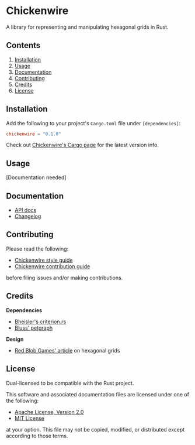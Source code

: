 # Chickenwire
A library for representing and manipulating hexagonal grids in Rust.

## Contents
1. [Installation](#installation)
2. [Usage](#usage)
3. [Documentation](#documentation)
4. [Contributing](#contributing)
5. [Credits](#credits)
6. [License](#license)

## Installation
Add the following to your project's `Cargo.toml` file under `[dependencies]`:

```toml
chickenwire = "0.1.0"
```

Check out [Chickenwire's Cargo page]() for the latest version info.

## Usage
[Documentation needed]

## Documentation
- [API docs]()
- [Changelog](CHANGELOG.md)

## Contributing
Please read the following:

- [Chickenwire style guide](style-guide.md)
- [Chickenwire contribution guide](CONTRIBUTING.md)

before filing issues and/or making contributions.

## Credits
**Dependencies**
- [Bheisler's criterion.rs](https://github.com/bheisler/criterion.rs)
- [Bluss' petgraph](https://github.com/bluss/petgraph)

**Design**
- [Red Blob Games' article](https://www.redblobgames.com/grids/hexagons) on
hexagonal grids

## License
Dual-licensed to be compatible with the Rust project.

This software and associated documentation files are licensed under one of the
following:

- [Apache License, Version 2.0](https://www.apache.org/licenses/LICENSE-2.0)
- [MIT License](https://opensource.org/licenses/MIT)

at your option. This file may not be copied, modified, or distributed except
according to those terms.
